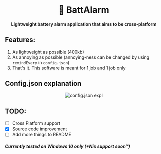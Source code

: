 <h1 align=center> 🔋 BattAlarm</h1>

<h4 align=center>Lightweight battery alarm application that aims to be cross-platform</h4>

## Features:
1) As lightweight as possible (400kb)
2) As annoying as possible (annoying-ness can be changed by using `remindEvery` in `config.json`)
4) That's it. This software is meant for 1 job and 1 job only

## Config.json explanation
<p align=center>
   <img src="https://user-images.githubusercontent.com/70959549/136572023-1e9a906e-5d8c-4eaf-925a-f09e5930f643.png" alt="config.json expl"/>
</p>

## TODO:
- [ ] Cross Platform support
- [X] Source code improvement
- [ ] Add more things to README

##### Currently tested on Windows 10 only (*Nix support soon:tm:)

